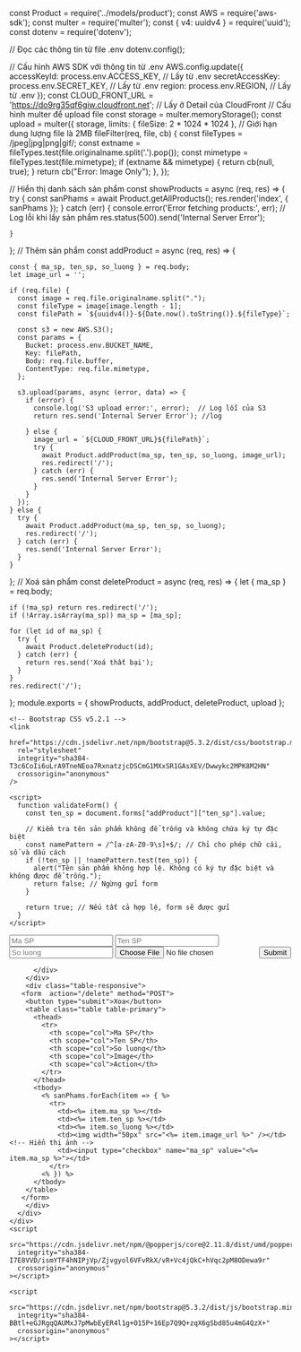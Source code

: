 const Product = require('../models/product');
const AWS = require('aws-sdk');
const multer = require('multer');
const { v4: uuidv4 } = require('uuid');
const dotenv = require('dotenv');

// Đọc các thông tin từ file .env
dotenv.config();

// Cấu hình AWS SDK với thông tin từ .env
AWS.config.update({
  accessKeyId: process.env.ACCESS_KEY,        // Lấy từ .env
  secretAccessKey: process.env.SECRET_KEY,  // Lấy từ .env
  region: process.env.REGION,                     // Lấy từ .env
});
const CLOUD_FRONT_URL = 'https://do9rg35qf6giw.cloudfront.net'; // Lấy ở Detail của CloudFront
// Cấu hình multer để upload file
const storage = multer.memoryStorage();
const upload = multer({
  storage,
  limits: { fileSize: 2 * 1024 * 1024 },  // Giới hạn dung lượng file là 2MB
  fileFilter(req, file, cb) {
    const fileTypes = /jpeg|jpg|png|gif/;
    const extname = fileTypes.test(file.originalname.split('.').pop());
    const mimetype = fileTypes.test(file.mimetype);
    if (extname && mimetype) {
      return cb(null, true);
    }
    return cb("Error: Image Only");
  },
});

// Hiển thị danh sách sản phẩm
const showProducts = async (req, res) => {
    try {
      const sanPhams = await Product.getAllProducts();
      res.render('index', { sanPhams });
    } catch (err) {
      console.error('Error fetching products:', err); // Log lỗi khi lấy sản phẩm
      res.status(500).send('Internal Server Error');
      
    }
  };
  // Thêm sản phẩm
const addProduct = async (req, res) => {

    const { ma_sp, ten_sp, so_luong } = req.body;
    let image_url = '';
  
    if (req.file) {
      const image = req.file.originalname.split(".");
      const fileType = image[image.length - 1];
      const filePath = `${uuidv4()}-${Date.now().toString()}.${fileType}`;
  
      const s3 = new AWS.S3();
      const params = {
        Bucket: process.env.BUCKET_NAME,
        Key: filePath,
        Body: req.file.buffer,
        ContentType: req.file.mimetype,
      };
  
      s3.upload(params, async (error, data) => {
        if (error) {
          console.log('S3 upload error:', error);  // Log lỗi của S3
          return res.send('Internal Server Error'); //log

        } else {
          image_url = `${CLOUD_FRONT_URL}${filePath}`;
          try {
            await Product.addProduct(ma_sp, ten_sp, so_luong, image_url);
            res.redirect('/');
          } catch (err) {
            res.send('Internal Server Error');
          }
        }
      });
    } else {
      try {
        await Product.addProduct(ma_sp, ten_sp, so_luong);
        res.redirect('/');
      } catch (err) {
        res.send('Internal Server Error');
      }
    }
  };
  // Xoá sản phẩm
const deleteProduct = async (req, res) => {
    let { ma_sp } = req.body;
  
    if (!ma_sp) return res.redirect('/');
    if (!Array.isArray(ma_sp)) ma_sp = [ma_sp];
  
    for (let id of ma_sp) {
      try {
        await Product.deleteProduct(id);
      } catch (err) {
        return res.send('Xoá thất bại');
      }
    }
    res.redirect('/');
  };
  module.exports = { showProducts, addProduct, deleteProduct, upload };





  <!DOCTYPE html>
<html lang="en">
  <head>
    <title>Title</title>
    <!-- Required meta tags -->
    <meta charset="utf-8" />
    <meta
      name="viewport"
      content="width=device-width, initial-scale=1, shrink-to-fit=no"
    />

    <!-- Bootstrap CSS v5.2.1 -->
    <link
      href="https://cdn.jsdelivr.net/npm/bootstrap@5.3.2/dist/css/bootstrap.min.css"
      rel="stylesheet"
      integrity="sha384-T3c6CoIi6uLrA9TneNEoa7RxnatzjcDSCmG1MXxSR1GAsXEV/Dwwykc2MPK8M2HN"
      crossorigin="anonymous"
    />

    <script>
      function validateForm() {
        const ten_sp = document.forms["addProduct"]["ten_sp"].value;
  
        // Kiểm tra tên sản phẩm không để trống và không chứa ký tự đặc biệt
        const namePattern = /^[a-zA-Z0-9\s]+$/; // Chỉ cho phép chữ cái, số và dấu cách
        if (!ten_sp || !namePattern.test(ten_sp)) {
          alert("Tên sản phẩm không hợp lệ. Không có ký tự đặc biệt và không được để trống.");
          return false; // Ngừng gửi form
        }
  
        return true; // Nếu tất cả hợp lệ, form sẽ được gửi
      }
    </script>

  </head>

  <body>
    <div>
      <div>
        <div>
          <div class="mb-3">
            <form name="addProduct" action="/add" method="POST" enctype="multipart/form-data" class="form-input" onsubmit="return validateForm()">
              <input
                type="number"
                name="ma_sp"
                class="form-control"
                placeholder="Ma SP"
                required
              />
              <input
                type="text"
                name="ten_sp"
                class="form-control"
                placeholder="Ten SP"
              />
              <input
                type="number"
                name="so_luong"
                class="form-control"
                placeholder="So luong"
                min="0"
              />
              <input
                type="file"
                name="image"
                class="form-control"
                placeholder="Image"
              />
              <button type="submit">Submit</button>
            </form>
            
          </div>
        </div>
        <div class="table-responsive">
       <form  action="/delete" method="POST">
        <button type="submit">Xoa</button>
        <table class="table table-primary">
          <thead>
            <tr>
              <th scope="col">Ma SP</th>
              <th scope="col">Ten SP</th>
              <th scope="col">So luong</th>
              <th scope="col">Image</th>
              <th scope="col">Action</th>
            </tr>
          </thead>
          <tbody>
            <% sanPhams.forEach(item => { %>
              <tr>
                <td><%= item.ma_sp %></td>
                <td><%= item.ten_sp %></td>
                <td><%= item.so_luong %></td>
                <td><img width="50px" src="<%= item.image_url %>" /></td> <!-- Hiển thị ảnh -->
                <td><input type="checkbox" name="ma_sp" value="<%= item.ma_sp %>"></td>
              </tr>
            <% }) %>
          </tbody>
        </table>
       </form>
        </div>
      </div>
    </div>
    <script
      src="https://cdn.jsdelivr.net/npm/@popperjs/core@2.11.8/dist/umd/popper.min.js"
      integrity="sha384-I7E8VVD/ismYTF4hNIPjVp/Zjvgyol6VFvRkX/vR+Vc4jQkC+hVqc2pM8ODewa9r"
      crossorigin="anonymous"
    ></script>

    <script
      src="https://cdn.jsdelivr.net/npm/bootstrap@5.3.2/dist/js/bootstrap.min.js"
      integrity="sha384-BBtl+eGJRgqQAUMxJ7pMwbEyER4l1g+O15P+16Ep7Q9Q+zqX6gSbd85u4mG4QzX+"
      crossorigin="anonymous"
    ></script>
  </body>
</html>

